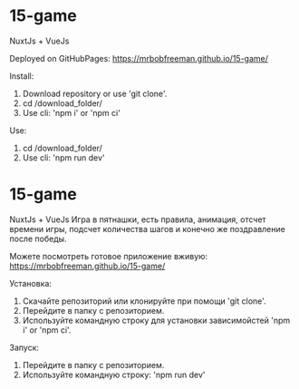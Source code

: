 # 15-game
NuxtJs + VueJs

Deployed on GitHubPages: https://mrbobfreeman.github.io/15-game/

Install:
1. Download repository or use 'git clone'.
2. cd /download_folder/
3. Use cli: 'npm i' or 'npm ci'

Use:
1. cd /download_folder/
2. Use cli: 'npm run dev'

# 15-game
NuxtJs + VueJs
Игра в пятнашки, есть правила, анимация, отсчет времени игры, подсчет количества шагов и конечно же поздравление после победы.

Можете посмотреть готовое приложение вживую: https://mrbobfreeman.github.io/15-game/

Установка:
1. Скачайте репозиторий или клонируйте при помощи 'git clone'.
2. Перейдите в папку с репозиторием.
3. Используйте командную строку для установки зависимойстей 'npm i' or 'npm ci'.

Запуск:
1. Перейдите в папку с репозиторием.
2. Используйте командную строку: 'npm run dev'
